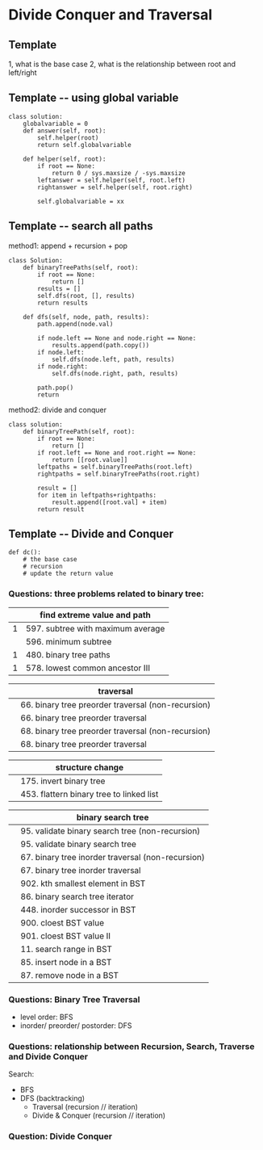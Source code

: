 # Divide Conquer and Traversal

## Template
1, what is the base case
2, what is the relationship between root and left/right 
## Template -- using global variable
```
class solution:
    globalvariable = 0
    def answer(self, root):
        self.helper(root)
        return self.globalvariable
        
    def helper(self, root):
        if root == None:
            return 0 / sys.maxsize / -sys.maxsize
        leftanswer = self.helper(self, root.left)
        rightanswer = self.helper(self, root.right)
        
        self.globalvariable = xx        
```

## Template -- search all paths
method1: append + recursion + pop 
```
class Solution:
    def binaryTreePaths(self, root):
        if root == None:
            return []
        results = []
        self.dfs(root, [], results)    
        return results
        
    def dfs(self, node, path, results):
        path.append(node.val)
        
        if node.left == None and node.right == None: 
            results.append(path.copy())
        if node.left:
            self.dfs(node.left, path, results)
        if node.right:
            self.dfs(node.right, path, results)
   
        path.pop()
        return
```
method2: divide and conquer
```
class solution:
    def binaryTreePath(self, root):
        if root == None:
            return []
        if root.left == None and root.right == None:
            return [[root.value]]
        leftpaths = self.binaryTreePaths(root.left)
        rightpaths = self.binaryTreePaths(root.right)
        
        result = []
        for item in leftpaths+rightpaths:
            result.append([root.val] + item)    
        return result
```
## Template -- Divide and Conquer
```
def dc():
    # the base case
    # recursion
    # update the return value
```
### Questions: three problems related to binary tree:
|  | **find extreme value and path** |
|--|--|
| 1 | 597. subtree with maximum average | 
|  | 596. minimum subtree |
| 1 | 480. binary tree paths|
| 1 | 578. lowest common ancestor III|

|  | **traversal** |
|--|--|
|  | 66. binary tree preorder traversal (non-recursion)|
|  | 66. binary tree preorder traversal|
|  | 68. binary tree preorder traversal (non-recursion)|
|  | 68. binary tree preorder traversal|

|  | **structure change** |
|--|--|
|  | 175. invert binary tree |
|  | 453. flattern binary tree to linked list|


|  | **binary search tree** |
|--|--|
|  | 95. validate binary search tree (non-recursion)|
|  | 95. validate binary search tree|
|  | 67. binary tree inorder traversal (non-recursion)|
|  | 67. binary tree inorder traversal|
|  | 902. kth smallest element in BST|
|  | 86. binary search tree iterator|
|  | 448. inorder successor in BST|
|  | 900. cloest BST value|
|  | 901. cloest BST value II|
|  | 11. search range in BST|
|  | 85. insert node in a BST|
|  | 87. remove node in a BST|




### Questions: Binary Tree Traversal
* level order: BFS
* inorder/ preorder/ postorder: DFS

### Questions: relationship between Recursion, Search, Traverse and Divide Conquer
Search: 
- BFS
- DFS (backtracking) 
  - Traversal (recursion // iteration)
  - Divide & Conquer (recursion // iteration)

### Question: Divide Conquer


